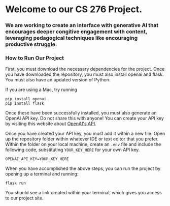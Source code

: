 # Welcome to our CS 276 Project.
### We are working to create an interface with generative AI that encourages deeper congitive engagement with content, leveraging pedagogical techniques like encouraging **productive struggle**. 

### How to Run Our Project
First, you must download the necessary dependencies for the project. Once you have downloaded the repository, you must also install openai and flask. You must also have an updated version of Python.

If you are using a Mac, try running
```
pip install openai
pip install flask
```

Once these have been successfully installed, you must also generate an OpenAI API key. Do not share this with anyone! You can create your API key by visiting this website about [OpenAI's API](https://openai.com/blog/openai-api).

Once you have created your API key, you must add it within a new file. Open up the repository folder within whatever IDE or text editor that you prefer. Within the folder on your local machine, create an `.env` file and include the following code, substituting `YOUR_KEY_HERE` for your own API key.
```
OPENAI_API_KEY=YOUR_KEY_HERE
```

When you have accomplished the above steps, you can run the project by opening up a terminal and running:
```
flask run
```

You should see a link created within your terminal, which gives you access to our project site.